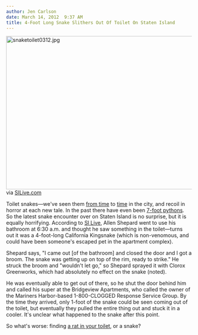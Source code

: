 ```yaml
---
author: Jen Carlson
date: March 14, 2012  9:37 AM
title: 4-Foot Long Snake Slithers Out Of Toilet On Staten Island
---
```


<p><span class="mt-enclosure mt-enclosure-image" style="display: inline;"> <img alt="snaketoilet0312.jpg" src="https://web.archive.org/web/20120314223119im_/http://gothamist.com/attachments/arts_jen/snaketoilet0312.jpg" width="640" height="416" class="image-none"> </span><br>
<span class="photo_caption">via <a href="https://web.archive.org/web/20120314223119/http://www.silive.com/news/index.ssf/2012/03/a_slithering_staten_island_sur.html">SILive.com</a></span></p>

<p>Toilet snakes&#x2014;we&apos;ve seen them <a href="https://web.archive.org/web/20120314223119/http://gothamist.com/2010/09/22/how_did_snake_get_into_19th_floor_a.php">from time</a> to <a href="https://web.archive.org/web/20120314223119/http://gothamist.com/2010/09/21/snake_in_the_toilet_just_as_terrify.php">time</a> in the city, and recoil in horror at each new tale. In the past there have even been <a href="https://web.archive.org/web/20120314223119/http://gothamist.com/2007/10/16/snake_in_a_toil.php">7-foot pythons</a>. So the latest snake encounter over on Staten Island is no surprise, but it is equally horrifying. According to <a href="https://web.archive.org/web/20120314223119/http://www.silive.com/news/index.ssf/2012/03/a_slithering_staten_island_sur.html">SI Live</a>, Allen Shepard went to use his bathroom at 6:30 a.m. and thought he saw something in the toilet&#x2014;turns out it was a 4-foot-long California Kingsnake (which is non-venomous, and could have been someone&apos;s escaped pet in the apartment complex). </p>

<p>Shepard says, &quot;I came out [of the bathroom] and closed the door and I got a broom. The snake was getting up on top of the rim, ready to strike.&quot; He struck the broom and &quot;wouldn&apos;t let go,&quot; so Shepard sprayed it with Clorox Greenworks, which had absolutely no effect on the snake (noted).</p>

<p>He was eventually able to get out of there, so he shut the door behind him and called his super at the Bridgeview Apartments, who called the owner of the Mariners Harbor-based 1-800-CLOGGED Response Service Group. By the time they arrived, only 1-foot of the snake could be seen coming out of the toilet, but eventually they pulled the entire thing out and stuck it in a cooler. It&apos;s unclear what happened to the snake after this point.</p>

<p>So what&apos;s worse: finding <a href="https://web.archive.org/web/20120314223119/http://gothamist.com/2011/01/28/rat_emerges_from_toilet_to_terrify.php">a rat in your toilet</a>, or a snake?</p>